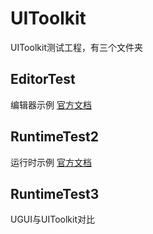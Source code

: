 # UIToolkit
UIToolkit测试工程，有三个文件夹

## EditorTest
编辑器示例
[官方文档](https://docs.unity.cn/2021.2/Documentation/Manual/UIE-HowTo-CreateEditorWindow.html)

## RuntimeTest2
运行时示例
[官方文档](https://docs.unity.cn/2021.2/Documentation/Manual/UIE-HowTo-CreateRuntimeUI.html)

## RuntimeTest3
UGUI与UIToolkit对比

